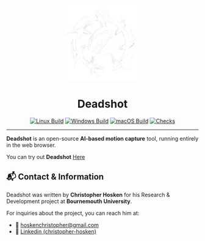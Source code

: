 <p align="center">
  <img src="./frontend/public/icon.png" alt="Deadshot Logo" width="200"/>
</p>

<h1 align="center">Deadshot</h1>

<p align="center">
<a href="https://github.com/cjhosken/deadshot/actions/workflows/linux.yml"><img src="https://github.com/cjhosken/deadshot/actions/workflows/linux.yml/badge.svg?branch=main" alt="Linux Build"/></a>
<a href="https://github.com/cjhosken/deadshot/actions/workflows/windows.yml"><img src="https://github.com/cjhosken/deadshot/actions/workflows/windows.yml/badge.svg" alt="Windows Build"/></a>
<a href="https://github.com/cjhosken/deadshot/actions/workflows/macos.yml"><img src="https://github.com/cjhosken/deadshot/actions/workflows/macos.yml/badge.svg" alt="macOS Build"/></a>
<a href="https://github.com/cjhosken/deadshot/actions/workflows/check.yml"><img src="https://github.com/cjhosken/deadshot/actions/workflows/check.yml/badge.svg" alt="Checks"/></a>
</p>

---

**Deadshot** is an open-source **AI-based motion capture** tool, running entirely in the web browser.

You can try out **Deadshot** [Here](https://cjhosken.github.io/deadshot/)

## 📬 Contact & Information

Deadshot was written by **Christopher Hosken** for his Research & Development project at **Bournemouth University**.

For inquiries about the project, you can reach him at:

* 📧 [hoskenchristopher@gmail.com](mailto:hoskenchristopher@gmail.com)
* 🔗 [Linkedin (christopher-hosken)](https://www.linkedin.com/in/christopher-hosken/)
